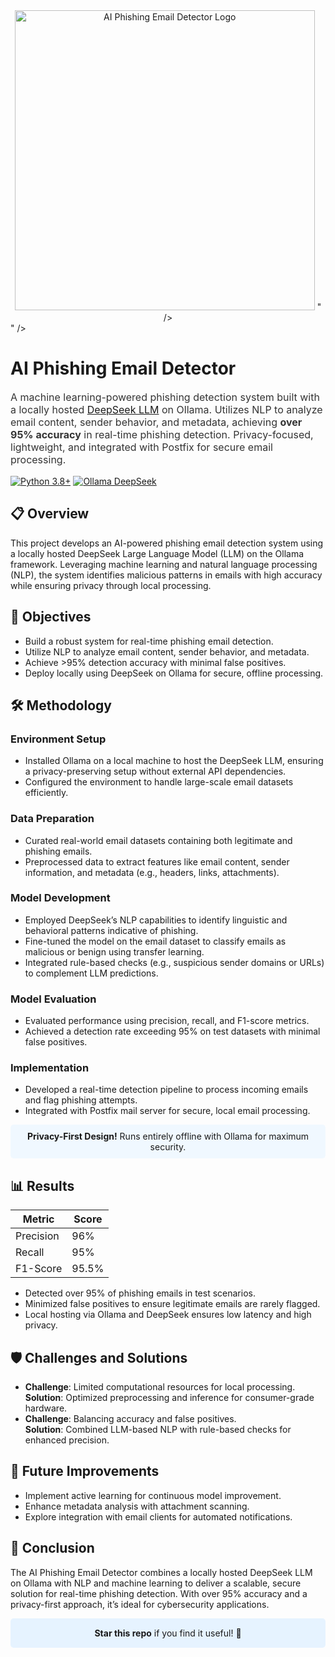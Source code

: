 <div align="center">
  <img width="480" height="480" alt="AI Phishing Email Detector Logo" src="<img width="460" height="460" alt="image" src="https://github.com/user-attachments/assets/92d509e1-9658-44ce-a68c-d626f29d8835" />
" />
</div>
" />
  <h1>AI Phishing Email Detector</h1>
  <p style="font-size: 16px; color: #333;">
    A machine learning-powered phishing detection system built with a locally hosted <a href="https://ollama.ai">DeepSeek LLM</a> on Ollama. Utilizes NLP to analyze email content, sender behavior, and metadata, achieving <strong>over 95% accuracy</strong> in real-time phishing detection. Privacy-focused, lightweight, and integrated with Postfix for secure email processing.
  </p>
  <p>
    <a href="https://www.python.org/downloads/"><img src="https://img.shields.io/badge/Python-3.8+-blue.svg" alt="Python 3.8+"></a>
    <a href="https://ollama.ai"><img src="https://img.shields.io/badge/Ollama-DeepSeek-orange.svg" alt="Ollama DeepSeek"></a>
  </p>
</div>

## 📋 Overview
This project develops an AI-powered phishing email detection system using a locally hosted DeepSeek Large Language Model (LLM) on the Ollama framework. Leveraging machine learning and natural language processing (NLP), the system identifies malicious patterns in emails with high accuracy while ensuring privacy through local processing.

## 🎯 Objectives
- Build a robust system for real-time phishing email detection.
- Utilize NLP to analyze email content, sender behavior, and metadata.
- Achieve >95% detection accuracy with minimal false positives.
- Deploy locally using DeepSeek on Ollama for secure, offline processing.

## 🛠️ Methodology
### Environment Setup
- Installed Ollama on a local machine to host the DeepSeek LLM, ensuring a privacy-preserving setup without external API dependencies.
- Configured the environment to handle large-scale email datasets efficiently.

### Data Preparation
- Curated real-world email datasets containing both legitimate and phishing emails.
- Preprocessed data to extract features like email content, sender information, and metadata (e.g., headers, links, attachments).

### Model Development
- Employed DeepSeek’s NLP capabilities to identify linguistic and behavioral patterns indicative of phishing.
- Fine-tuned the model on the email dataset to classify emails as malicious or benign using transfer learning.
- Integrated rule-based checks (e.g., suspicious sender domains or URLs) to complement LLM predictions.

### Model Evaluation
- Evaluated performance using precision, recall, and F1-score metrics.
- Achieved a detection rate exceeding 95% on test datasets with minimal false positives.

### Implementation
- Developed a real-time detection pipeline to process incoming emails and flag phishing attempts.
- Integrated with Postfix mail server for secure, local email processing.

<div style="background-color: #f0f8ff; padding: 10px; border-radius: 5px; text-align: center;">
  <strong>Privacy-First Design!</strong> Runs entirely offline with Ollama for maximum security.
</div>

## 📊 Results
| Metric    | Score  |
|-----------|--------|
| Precision | 96%    |
| Recall    | 95%    |
| F1-Score  | 95.5%  |

- Detected over 95% of phishing emails in test scenarios.
- Minimized false positives to ensure legitimate emails are rarely flagged.
- Local hosting via Ollama and DeepSeek ensures low latency and high privacy.

## 🛡️ Challenges and Solutions
- **Challenge**: Limited computational resources for local processing.  
  **Solution**: Optimized preprocessing and inference for consumer-grade hardware.
- **Challenge**: Balancing accuracy and false positives.  
  **Solution**: Combined LLM-based NLP with rule-based checks for enhanced precision.

## 🔮 Future Improvements
- Implement active learning for continuous model improvement.
- Enhance metadata analysis with attachment scanning.
- Explore integration with email clients for automated notifications.

## 📜 Conclusion
The AI Phishing Email Detector combines a locally hosted DeepSeek LLM on Ollama with NLP and machine learning to deliver a scalable, secure solution for real-time phishing detection. With over 95% accuracy and a privacy-first approach, it’s ideal for cybersecurity applications.

<div style="background-color: #e6f3ff; padding: 15px; border-radius: 5px; text-align: center;">
  <strong>Star this repo</strong> if you find it useful! 🌟
</div>
